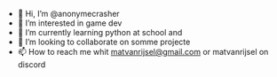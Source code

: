 - 👋 Hi, I’m @anonymecrasher
- 👀 I’m interested in game dev
- 🌱 I’m currently learning python at school and 
- 💞️ I’m looking to collaborate on somme projecte
- 📫 How to reach me whit matvanrijsel@gmail.com or matvanrijsel on discord

<!---
anonymecrasher/anonymecrasher is a ✨ special ✨ repository because its `README.md` (this file) appears on your GitHub profile.
You can click the Preview link to take a look at your changes.
--->
